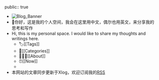 public:: true

- ![Blog_Banner](https://wallpaperaccess.com/full/1146672.jpg)
- 👋你好，这是我的个人空间，我会在这里用中文，偶尔也用英文，来分享我的思考和写作
- Hi, this is my personal space. I would like to share my thoughts and writings here.
	- 🏷️[[Tags]]
	- 📝[[Categories]]
	- 👨🏻‍🎨[[About]]
	- ⏰️[[Now]]
	-
- 本网站的文章同步更新于Xlog，欢迎订阅我的[RSS](https://xlog.muziyancheng.com/feed)